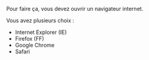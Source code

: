 Pour faire ça, vous devez ouvrir un navigateur internet.

Vous avez plusieurs choix :

- Internet Explorer (IE)
- Firefox (FF)
- Google Chrome
- Safari
